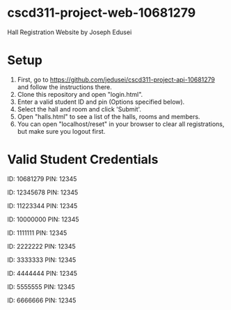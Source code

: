 # cscd311-project-web-10681279
Hall Registration Website by Joseph Edusei

# Setup
1.  First, go to https://github.com/jedusei/cscd311-project-api-10681279 and follow the instructions there.
2.  Clone this repository and open "login.html".
3.  Enter a valid student ID and pin (Options specified below).
4.  Select the hall and room and click 'Submit'.
5.  Open "halls.html" to see a list of the halls, rooms and members.
6.  You can open "localhost/reset" in your browser to clear all registrations, but make sure you logout first.

# Valid Student Credentials
ID:   10681279
PIN:  12345

ID:   12345678
PIN:  12345

ID:   11223344
PIN:  12345

ID:   10000000
PIN:  12345

ID:   1111111
PIN:  12345

ID:   2222222
PIN:  12345

ID:   3333333
PIN:  12345

ID:   4444444
PIN:  12345

ID:   5555555
PIN:  12345

ID:   6666666
PIN:  12345
